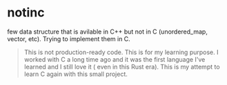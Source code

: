 # notinc
few data structure that is avilable in C++ but not in C (unordered_map, vector, etc). Trying to implement them in C.


> This is not production-ready code. This is for my learning purpose. I worked with C a long time ago and it was the first language I've learned and I still love it ( even in this Rust era). This is my attempt to learn C again with this small project. 
